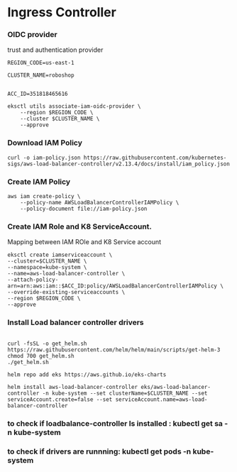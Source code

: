# Ingress Controller

### OIDC provider
trust and authentication provider

```
REGION_CODE=us-east-1

CLUSTER_NAME=roboshop


ACC_ID=351818465616

eksctl utils associate-iam-oidc-provider \
    --region $REGION_CODE \
    --cluster $CLUSTER_NAME \
    --approve
```

### Download IAM Policy

```
curl -o iam-policy.json https://raw.githubusercontent.com/kubernetes-sigs/aws-load-balancer-controller/v2.13.4/docs/install/iam_policy.json
```

### Create IAM Policy
```
aws iam create-policy \
    --policy-name AWSLoadBalancerControllerIAMPolicy \
    --policy-document file://iam-policy.json
```

### Create IAM Role and K8 ServiceAccount. 
Mapping between IAM ROle and K8 Service account
```
eksctl create iamserviceaccount \
--cluster=$CLUSTER_NAME \
--namespace=kube-system \
--name=aws-load-balancer-controller \
--attach-policy-arn=arn:aws:iam::$ACC_ID:policy/AWSLoadBalancerControllerIAMPolicy \
--override-existing-serviceaccounts \
--region $REGION_CODE \
--approve
```

### Install Load balancer controller drivers

```

curl -fsSL -o get_helm.sh https://raw.githubusercontent.com/helm/helm/main/scripts/get-helm-3
chmod 700 get_helm.sh
./get_helm.sh
```


```
helm repo add eks https://aws.github.io/eks-charts

```

```
helm install aws-load-balancer-controller eks/aws-load-balancer-controller -n kube-system --set clusterName=$CLUSTER_NAME --set serviceAccount.create=false --set serviceAccount.name=aws-load-balancer-controller
```


### to check if loadbalance-controller Is installed : kubectl get sa -n kube-system
### to check if drivers are runnning:  kubectl get pods -n kube-system